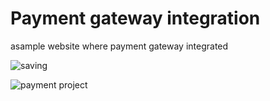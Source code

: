 # Payment gateway integration

asample website where payment gateway integrated

![saving](https://user-images.githubusercontent.com/72417447/159069835-fe96a63f-c4e8-43fe-978d-909883371ebe.PNG)


![payment project](https://user-images.githubusercontent.com/72417447/159070737-96b1d865-146d-4ebf-8d55-e533a8f1c5f9.PNG)



